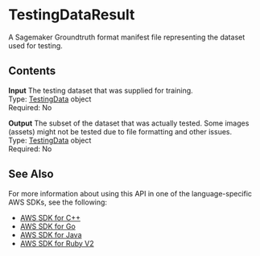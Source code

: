 # TestingDataResult<a name="API_TestingDataResult"></a>

A Sagemaker Groundtruth format manifest file representing the dataset used for testing\.

## Contents<a name="API_TestingDataResult_Contents"></a>

 **Input**   <a name="rekognition-Type-TestingDataResult-Input"></a>
The testing dataset that was supplied for training\.  
Type: [TestingData](API_TestingData.md) object  
Required: No

 **Output**   <a name="rekognition-Type-TestingDataResult-Output"></a>
The subset of the dataset that was actually tested\. Some images \(assets\) might not be tested due to file formatting and other issues\.   
Type: [TestingData](API_TestingData.md) object  
Required: No

## See Also<a name="API_TestingDataResult_SeeAlso"></a>

For more information about using this API in one of the language\-specific AWS SDKs, see the following:
+  [AWS SDK for C\+\+](https://docs.aws.amazon.com/goto/SdkForCpp/rekognition-2016-06-27/TestingDataResult) 
+  [AWS SDK for Go](https://docs.aws.amazon.com/goto/SdkForGoV1/rekognition-2016-06-27/TestingDataResult) 
+  [AWS SDK for Java](https://docs.aws.amazon.com/goto/SdkForJava/rekognition-2016-06-27/TestingDataResult) 
+  [AWS SDK for Ruby V2](https://docs.aws.amazon.com/goto/SdkForRubyV2/rekognition-2016-06-27/TestingDataResult) 